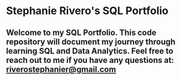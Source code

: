 # Stephanie Rivero's SQL Portfolio

## Welcome to my SQL Portfolio. This code repository will document my journey through learning SQL and Data Analytics. Feel free to reach out to me if you have any questions at: riverostephanier@gmail.com
